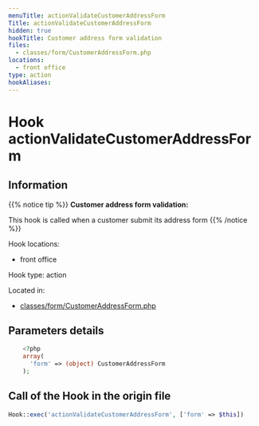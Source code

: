 ```yaml
---
menuTitle: actionValidateCustomerAddressForm
Title: actionValidateCustomerAddressForm
hidden: true
hookTitle: Customer address form validation
files:
  - classes/form/CustomerAddressForm.php
locations:
  - front office
type: action
hookAliases:
---
```


# Hook actionValidateCustomerAddressForm

## Information

{{% notice tip %}}
**Customer address form validation:** 

This hook is called when a customer submit its address form
{{% /notice %}}

Hook locations: 
  - front office

Hook type: action

Located in: 
  - [classes/form/CustomerAddressForm.php](https://github.com/PrestaShop/PrestaShop/blob/8.0.x/classes/form/CustomerAddressForm.php)

## Parameters details

```php
    <?php
    array(
      'form' => (object) CustomerAddressForm
    );
```

## Call of the Hook in the origin file

```php
Hook::exec('actionValidateCustomerAddressForm', ['form' => $this])
```